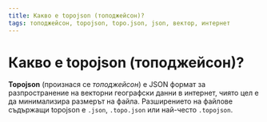 ```yaml
---
title: Какво е topojson (топоджейсон)?
tags: топоджейсон, topojson, topo.json, json, вектор, интернет
---
```


# Какво е topojson (топоджейсон)?

**Topojson** (произнася се *топоджейсон*) е JSON формат за разпространение на векторни географски данни в интернет, чиято цел е да минимализира размерът на файла. Разширението на файлове съдържащи topojson е `.json`, `.topo.json` или най-често `.topojson`.
